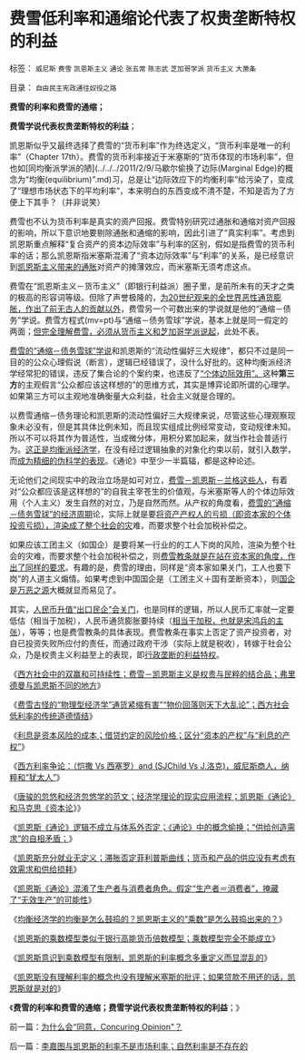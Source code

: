 # 费雪低利率和通缩论代表了权贵垄断特权的利益

标签： `威尼斯` `费雪` `凯恩斯主义` `通论` `张五常` `陈志武` `芝加哥学派` `货币主义` `大萧条` 

目录： `自由民主宪政通往奴役之路`

**费雪的利率和费雪的通缩；**

**费雪学说代表权贵垄断特权的利益**；

凯恩斯似乎又最终选择了费雪的“货币利率”作为终选定义，“货币利率是唯一的利率”（Chapter
17th）。费雪的货币利率接近于米塞斯的“货币体现的市场利率”，但也如[同均衡派学派的陋](../../../2011/2/9/马歇尔偷换了边际(Marginal Edge)的概念为“均衡(equilibrium)”.md)习，总是让“边际效应下的均衡利率”给污染了，变成了“理想市场状态下的平均利率”，本来明白的东西变成不清不楚，不知是否为了方便上下其手？（并非说笑）

费雪也不认为货币利率是真实的资产回报。费雪特别研究过通胀和通缩对资产回报的影响，所以下意识地要剔除通胀和通缩的影响，因此引进了“真实利率”。考虑到凯恩斯重点解释“复合资产的资本边际效率”与利率的区别，假如是指费雪的货币利率的话；那么凯恩斯指米塞斯混淆了“资本边际效率”与“利率”的关系，是已经意识到[凯恩斯主义带来的通胀](../../../2011/1/25/凯恩斯是庇古的“通往奴役之路”.md)对资产的摊薄效应，而米塞斯无须考虑这点。

费雪在“凯恩斯主义－货币主义”（即银行利益派）圈子里，是前所未有的天才之类的极高的形容词等级。但除了声誉极隆的，[为20世纪观来的全世界恶性通货膨胀，作出了前无古人的贡献以外](../../../2010/12/31/美联储私营和美元国家信用.md)，费雪另一个可数出来的学说就是他的“通缩－债务”学说。费雪方程式(mv=pt)与“通缩－债务雪球”学说，基本上就是同一假定的两面；[但完全理解费雪，必须从货币主义和芝加哥学派说起](../../../2010/12/30/货币主义导致恶性通货膨胀和大萧条.md)，此处不表。

[费雪的“通缩－债务雪球”学说](../../../2009/4/24/费雪教条和凯恩斯主义.md)和凯恩斯的“流动性偏好三大规律”，都只不过是同一目的的公众心理假说（断言），逻辑已经错误了，没什么好批的。这种均衡派经济学经常犯的错误，违反了集合论的个案约束，也违反了[“个体边际效用”。](../../../2011/2/20/经济学科学标准（边际效用＋抽象建模＋实证统计）.md)这种**第三方**的主观假言“公众都应该这样想的”的思维方式，其实是博弈论即所谓的心理学。如果第三方可以主观地准确衡量大众利益，社会主义就是合理的。

以费雪通缩－债务理论和凯恩斯的流动性偏好三大规律来说，尽管这些心理观察现象未必没有，但是其具体比例未知，而且现实组成比例经常变动，变动规律未知。所以不可以将其作为普适性，当成微分体，用积分累加起来，就当作社会普适行为。[这正是均衡派经济学](../../../2011/1/6/“均衡经济学”是伪科学，租值和租值耗散.md)，在没有经过逻辑抽象的对象化约束以前，就引入数学，而[成为精细的伪科学的表现](../../../2011/2/12/瓦尔拉斯和门格尔的边际概念完全相反.md)。《通论》中至少一半篇辐，都是这种论述。

无论他们之间现实中的政治立场是如可对立，[费雪－凯恩斯－兰格这些人](../../../2011/2/3/计划经济内核数学理性主义，米塞斯“社会主义不可运作”和兰格.md)，有着对“公众都应该是这样想的”的自我主宰苍生的价值观，与米塞斯等人的个体边际效用（个人主义）发生自然的对立，乃是自然而然。从产权的角度看，[费雪的“通缩－债务雪球”的经济周期](../../../2009/4/22/费雪教条之通货紧缩有害论背后的资产利益链.md)论，实际上就是要[将资产产权人的亏损（即资本家的个体投资亏损），渲染成了整个社会的灾](../../../2010/7/7/人民币升值将造成通缩牛市.md)难，而要求整个社会加税补偿之。

如果应该工团主义（如国企）是要将某一行业的的工人下岗的风险，渲染为整个社会的灾难，而要求整个社会加税补偿之，则[费雪教条就是在站在资本家的角度，作出了同样的要求](../../../2008/12/11/节节通胀时宣扬通缩，别有用心的凯恩斯主义.md)。有趣的是，费雪的理由，同样是“资本家如果关门，工人也要下岗”的人道主义煽情。如果考虑到中国国企是（工团主义＋国有垄断资本），则[国企是万恶之源](../../../2010/10/1/拨乱反正就会有“失去的几十年”——&gt;比亡国强！.md)大概就显而易见了。

其实，[人民币升值“出口民企”会关门](../../../2010/9/30/人民币升值，美国将“严重伤害中国人民的感情”.md)，也是同样的逻辑，所以人民币汇率就一定要低估（相当于加税），人民币通货膨胀要持续（[相当于加税，也就是宋鸿兵的主张](../../../2008/10/20/民族主义阴谋论不受欢迎.md)），等等；也是费雪教条的具体表现。费雪教条在事实上否定了资产投资者，对自已投资失败所应付的责任，而通过政府干涉（实际上就是税收），转嫁于社会公众，乃是权贵主义利益至上的表现，即[行政垄断的利益特权](../../../2008/7/2/放弃行政垄断，理顺要素价格.md)。

《[西方社会中的双赢和可持续性；费雪－凯恩斯主义是权贵与民粹的结合品；弗里德曼与凯恩斯不同的地方](../../../2011/6/4/费雪－凯恩斯主义是(权贵+民粹),和弗里德曼.md)》

《[费雪古怪的“物理型经济学”通货紧缩有害”“物价回落则天下大乱论”；西方社会低利率的传统道德情结](../../../2011/6/5/费雪“经济学”和基督教低利率道德情结.md)》

《[利息是资本风险的成本；借贷约定的风险价格；区分“资本的产权”与“利息的产权”](../../../2011/6/5/什么是利率？低利率造成垄断和经济危机.md)》

《[西方利率争论：（恺撒 Vs 西塞罗）and
(SJChild Vs J.洛克)，威尼斯商人，纳粹和“犹太人”](../../../2011/6/5/利率，凯撒，西塞罗，威尼斯商人，纳粹，犹太人和货币战争.md)》

《[唐骏的忽悠和经济忽悠学的范文；经济学理论的现实应用流程；凯恩斯《通论》和马克思《资本论](../../../2011/6/5/经济忽悠学范文《通论》和《资本论》.md)》》

《[凯恩斯《通论》逻辑不成立与体系外否定；《通论》中的概念偷换；“供给创造需求”的自相矛盾；](../../../2011/6/6/凯恩斯《通论》逻辑不成立和概念偷换.md)》

《[凯恩斯充分就业无定义；滞胀否定菲利普斯曲线；货币和产品的供应没有考虑有效需求和供给损耗](../../../2011/6/6/凯恩斯滥用数学掩盖根本性的错误.md)》

《[凯恩斯《通论》混淆了生产者与消费者角色。假定“生产者＝消费者”，掩藏了“无效生产”的可能性](../../../2011/6/6/凯恩斯《通论》混淆了生产者和消费者角色.md)》

《[均衡经济学的均衡是怎么鼓捣的？凯恩斯主义的“乘数”是怎么鼓捣出来的？](../../../2011/6/6/鼓捣均衡经济学的均衡和凯恩斯主义的乘数.md)》

《[凯恩斯的乘数模型类似于银行高能货币倍数模型；乘数模型完全不能成立](../../../2011/6/7/凯恩斯乘数模型源于银行储备金备数模型.md)》

《[凯恩斯意识到乘数模型有限制，凯恩斯的利率概念多重定义而显混乱的](../../../2011/6/7/凯恩斯的利率概念混乱.md)》

《[凯恩斯没有理解利率的概念也没有理解米塞斯的批评；如果贷款不用还的话，凯恩斯就是对的](../../../2011/6/7/如果贷款是不用还的，凯恩斯可以是对的.md)》

《**费雪的利率和费雪的通缩；费雪学说代表权贵垄断特权的利益**；》

前一篇：[为什么会“同意，Concuring&nbsp;Opinion&quot;？](../../../2011/6/15/为什么会“同意，Concuring&nbsp;Opinion&quot;？.md)

后一篇：[李嘉图与凯恩斯的利率不是市场利率；自然利率是不存在的](../../../2011/6/15/李嘉图与凯恩斯的利率不是市场利率；自然利率是不存在的.md)